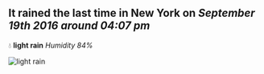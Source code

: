 ## It rained the last time in New York on *September 19th 2016 around 04:07 pm*
💧  **light rain** *Humidity 84%*

![light rain](http://openweathermap.org/img/w/10d.png)
